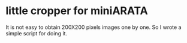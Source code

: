 # little cropper for miniARATA
It is not easy to obtain 200X200 pixels images one by one. So I wrote a simple script for doing it.
